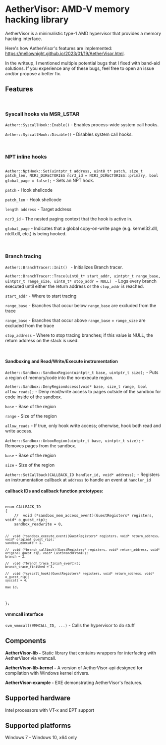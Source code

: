 # AetherVisor: AMD-V memory hacking library

AetherVisor is a minimalistic type-1 AMD hypervisor that provides a memory hacking interface.  

Here's how AetherVisor's features are implemented: https://mellownight.github.io/2023/01/19/AetherVisor.html. 

In the writeup, I mentioned multiple potential bugs that I fixed with band-aid solutions. If you experience any of these bugs, feel free to open an issue and/or propose a better fix.

## Features

<br>

### Syscall hooks via MSR_LSTAR
```Aether::SyscallHook::Enable()``` - Enables process-wide system call hooks.

```Aether::SyscallHook::Disable()``` - Disables system call hooks.


<br>

### NPT inline hooks

<code>
Aether::NptHook::Set(uintptr_t address, uint8_t* patch, size_t patch_len, NCR3_DIRECTORIES ncr3_id = NCR3_DIRECTORIES::primary, bool global_page = false);</code> - Sets an NPT hook. 
<br>

`patch` - Hook shellcode 

`patch_len` - Hook shellcode 

`length address` - Target address 

`ncr3_id` - The nested paging context that the hook is active in. 

`global_page` - Indicates that a global copy-on-write page (e.g. kernel32.dll, ntdll.dll, etc.) is being hooked.


<br>

### Branch tracing
```Aether::BranchTracer::Init() ``` - Initializes Branch tracer.

```Aether::BranchTracer::Trace(uint8_t* start_addr, uintptr_t range_base, uintptr_t range_size, uint8_t* stop_addr = NULL) ``` - Logs every branch executed until either the return address or the `stop_addr` is reached.

`start_addr` - Where to start tracing

`range_base` - Branches that occur below `range_base` are excluded from the trace

`range_base` - Branches that occur above `range_base` + `range_size` are excluded from the trace

`stop_address` - Where to stop tracing branches; if this value is NULL, the return address on the stack is used. 
 
<br>

#### Sandboxing and Read/Write/Execute instrumentation

```Aether::Sandbox::SandboxRegion(uintptr_t base, uintptr_t size);``` - Puts a region of memory/code into the no-execute region.

```Aether::Sandbox::DenyRegionAccess(void* base, size_t range, bool allow_reads);``` - Deny read/write access to pages outside of the sandbox for code inside of the sandbox.

`base` - Base of the region

`range` - Size of the region

`allow_reads` - If true, only hook write access; otherwise, hook both read and write access.

```Aether::Sandbox::UnboxRegion(uintptr_t base, uintptr_t size);``` - Removes pages from the sandbox.

`base` - Base of the region

`size` - Size of the region


```Aether::SetCallback(CALLBACK_ID handler_id, void* address);``` - Registers an instrumentation callback at `address` to handle an event at `handler_id`


#### callback IDs and callback function prototypes:
<br>
<code>enum CALLBACK_ID
{
    //  void (*sandbox_mem_access_event)(GuestRegisters* registers, void* o_guest_rip);
    sandbox_readwrite = 0, 

    //  void (*sandbox_execute_event)(GuestRegisters* registers, void* return_address, void* original_guest_rip);
    sandbox_execute = 1,

    //  void (*branch_callback)(GuestRegisters* registers, void* return_address, void* original_guest_rip, void* LastBranchFromIP);
    branch = 2,

    //  void (*branch_trace_finish_event)();
    branch_trace_finished = 3,

    //  void (*syscall_hook)(GuestRegisters* registers, void* return_address, void* o_guest_rip);
    syscall = 4,

    max_id,
};
</code>


#### vmmcall interface

```svm_vmmcall(VMMCALL_ID, ...)``` - Calls the hypervisor to do stuff

## Components ##

**AetherVisor-lib -** Static library that contains wrappers for interfacing with AetherVisor via vmmcall.

**AetherVisor-lib-kernel -** A version of AetherVisor-api designed for compilation with Windows kernel drivers.

**AetherVisor-example -** EXE demonstrating AetherVisor's features.

## Supported hardware ##
 Intel processors with VT-x and EPT support

## Supported platforms ##
 Windows 7 - Windows 10, x64 only
 
